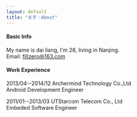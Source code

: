 ```yaml
---
layout: default
title: "关于：About"
---
```

#### Basic Info
My name is dai liang, I'm 28, living in Nanjing.  
Email: fillzero@163.com

#### Work Experience
2013/04--2014/12  Archermind Technology Co.,Ltd  
Android Development Engineer  

2011/01--2013/03  UTStarcom Telecom Co., Ltd  
Embeded Software Engineer  

